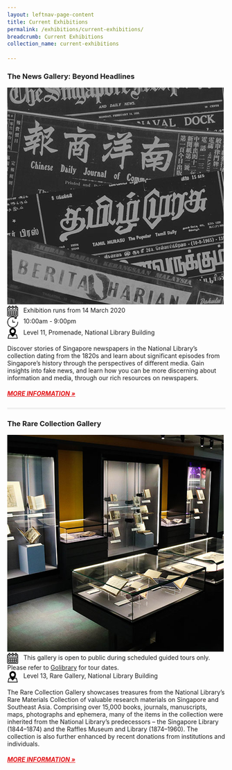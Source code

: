 ```yaml
---
layout: leftnav-page-content
title: Current Exhibitions
permalink: /exhibitions/current-exhibitions/
breadcrumb: Current Exhibitions
collection_name: current-exhibitions

---
```


<section class="sgds-section">
<div class="sgds-container">
    <div class="row margin--bottom--xs">
        <div class="col is-12 padding--xs">
            <h3><strong>The News Gallery: Beyond Headlines</strong></h3>
        </div>
    </div>
    <div class="row margin--bottom--xs">
        <div class="col">
            <img src="/images/event-images/newsgallery/news-gallery-thumbnail.jpg" alt="The News Gallery: Beyond Headlines">
        </div>
        <div class="col is-two-thirds padding--bottom--xs">
            <div class="row margin--bottom--xs">
                <div class="col padding--bottom--sm">
                    <img src="/images/calendar.png" alt="Date" style="display:inline-block; margin-left: 0px; margin-right: 8px; width: 5%; vertical-align: middle;"> Exhibition runs from 14 March 2020
                </div>
            </div>
            <div class="row margin--bottom--xs">
                <div class="col padding--bottom--sm">
                    <img src="/images/watch.png" alt="Time" style="display:inline-block; margin-left: 0px; margin-right: 8px; width: 5%; vertical-align: middle;"> 10:00am - 9:00pm
                </div>
            </div>
            <div class="row margin--bottom--xs">
                <div class="col padding--bottom--sm">
                    <img src="/images/pin.png" alt="Location" style="display:inline-block; margin-left: 0px; margin-right: 8px; width: 5%; vertical-align: middle;"> Level 11, Promenade, National Library Building
                </div>
            </div>
        </div>
    </div>
</div>
<div class="sgds-container">
    <div class="row is-multiline">
        <div class="col is-12">
            <p>Discover stories of Singapore newspapers in the National Library’s collection dating from the 1820s and learn about significant episodes from Singapore’s history through the perspectives of different media. Gain insights into fake news, and learn how you can be more discerning about information and media, through our rich resources on newspapers.
            </p>
            <a href="/exhibitions/current-exhibitions/newsgallery/" style="color:#E21216;"><h5>MORE INFORMATION &#187;</h5></a>
        </div>
    </div>
</div>
</section>

<section class="sgds-section">
<div class="sgds-container padding--lg">
    <div class="row">
        <div class="col is-12" style="padding: 2px 0; background-color: #efefef;">
        </div>
    </div>
</div>
</section>

<section class="sgds-section">
<div class="sgds-container">
    <div class="row margin--bottom--xs">
        <div class="col is-12 padding--xs">
            <h3><strong>The Rare Collection Gallery</strong></h3>
        </div>
    </div>
    <div class="row margin--bottom--xs">
        <div class="col">
            <img src="/images/event-images/rarecollection/the-rare-collection-gallery-thumbnail.jpg" alt="The Rare Collection Gallery">
        </div>
        <div class="col is-two-thirds padding--bottom--xs">
            <div class="row margin--bottom--xs">
                <div class="col padding--bottom--sm">
                    <img src="/images/calendar.png" alt="Date" style="display:inline-block; margin-left: 0px; margin-right: 8px; width: 5%; vertical-align: middle;"> This gallery is open to public during scheduled guided tours only. Please refer to <a href="https://www.nlb.gov.sg/golibrary2/">Golibrary</a> for tour dates.
                </div>
            </div>
            <div class="row margin--bottom--xs">
                <div class="col padding--bottom--sm">
                    <img src="/images/pin.png" alt="Location" style="display:inline-block; margin-left: 0px; margin-right: 8px; width: 5%; vertical-align: middle;"> Level 13, Rare Gallery, National Library Building
                </div>
            </div>
        </div>
    </div>
</div>
<div class="sgds-container">
    <div class="row is-multiline">
        <div class="col is-12">
            <p>The Rare Collection Gallery showcases treasures from the National Library’s Rare Materials Collection of valuable research materials on Singapore and Southeast Asia. Comprising over 15,000 books, journals, manuscripts, maps, photographs and ephemera, many of the items in the collection were inherited from the National Library’s predecessors – the Singapore Library (1844–1874) and the Raffles Museum and Library (1874–1960). The collection is also further enhanced by recent donations from institutions and individuals.
            </p>
            <a href="/exhibitions/current-exhibitions/newsgallery/" style="color:#E21216;"><h5>MORE INFORMATION &#187;</h5></a>
        </div>
    </div>
</div>
</section>



